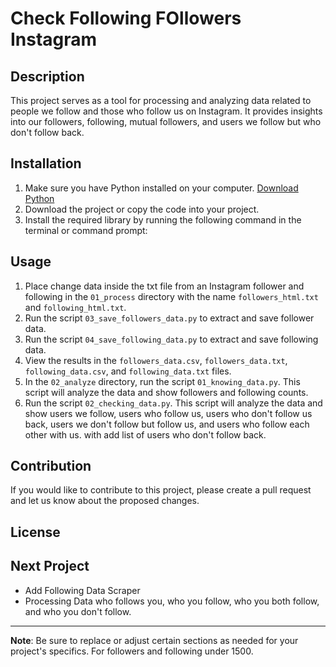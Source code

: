 # Check Following FOllowers Instagram

## Description
This project serves as a tool for processing and analyzing data related to people we follow and those who follow us on Instagram. It provides insights into our followers, following, mutual followers, and users we follow but who don't follow back.

## Installation
1. Make sure you have Python installed on your computer. [Download Python](https://www.python.org/downloads/)
2. Download the project or copy the code into your project.
3. Install the required library by running the following command in the terminal or command prompt:

## Usage
1. Place change data inside the txt file from an Instagram follower and following in the `01_process` directory with the name `followers_html.txt` and `following_html.txt`.
2. Run the script `03_save_followers_data.py` to extract and save follower data.
3. Run the script `04_save_following_data.py` to extract and save following data.
4. View the results in the `followers_data.csv`, `followers_data.txt`, `following_data.csv`, and `following_data.txt` files.
5. In the `02_analyze` directory, run the script `01_knowing_data.py`. This script will analyze the data and show followers and following counts.
6. Run the script `02_checking_data.py`. This script will analyze the data and show users we follow, users who follow us, users who don't follow us back, users we don't follow but follow us, and users who follow each other with us. with add list of users who don't follow back.

## Contribution
If you would like to contribute to this project, please create a pull request and let us know about the proposed changes.

## License

## Next Project
- Add Following Data Scraper
- Processing Data who follows you, who you follow, who you both follow, and who you don't follow.

---
**Note**: Be sure to replace or adjust certain sections as needed for your project's specifics. For followers and following under 1500.

